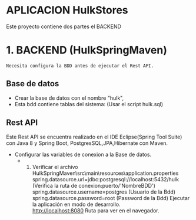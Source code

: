 # APLICACION HulkStores
Este proyecto contiene dos partes el BACKEND 

# 1. BACKEND  (HulkSpringMaven)
	Necesita configura la BDD antes de ejecutar el Rest API.
## Base de datos
* Crear la base de datos con el nombre "hulk", 
* Esta bdd contiene tablas del sistema: (Usar el script hulk.sql)


## Rest API
Este Rest API se encuentra realizado en el IDE Eclipse(Spring Tool Suite) con Java 8 y Spring Boot, PostgresSQL,JPA,Hibernate con Maven. 
* Configurar las variables de conexion a la Base de datos.
	* 1. Verificar el archivo HulkSpringMaven\src\main\resources\application.properties
		spring.datasource.url=jdbc:postgresql://localhost:5432/hulk (Verifica la ruta de conexion:puerto/'NombreBDD')
		spring.datasource.username=postgres (Usuario de la Bdd)
		spring.datasource.password=root (Password de la Bdd)
Ejecutar la aplicación en modo de desarrollo.<br>
[http://localhost:8080](http://localhost:8080) Ruta para ver en el navegador.


